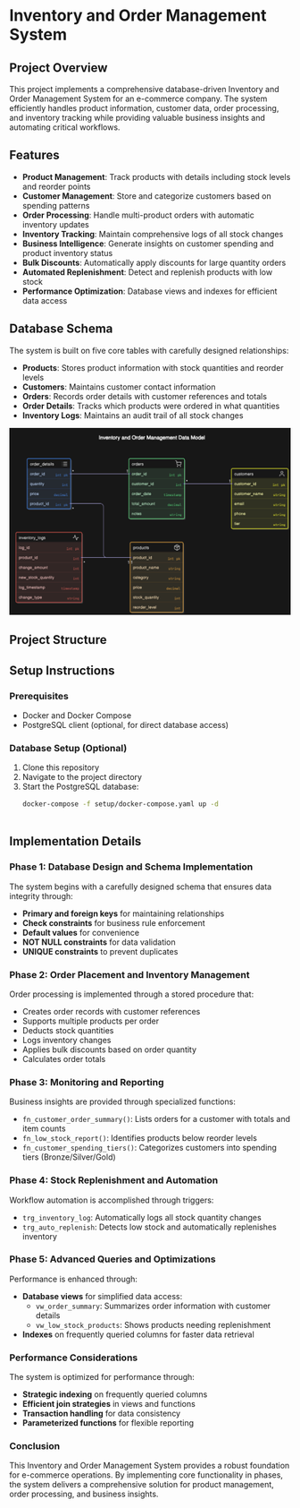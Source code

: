 # Inventory and Order Management System

## Project Overview

This project implements a comprehensive database-driven Inventory and Order Management System for an e-commerce company. The system efficiently handles product information, customer data, order processing, and inventory tracking while providing valuable business insights and automating critical workflows.

## Features

- **Product Management**: Track products with details including stock levels and reorder points  
- **Customer Management**: Store and categorize customers based on spending patterns  
- **Order Processing**: Handle multi-product orders with automatic inventory updates  
- **Inventory Tracking**: Maintain comprehensive logs of all stock changes  
- **Business Intelligence**: Generate insights on customer spending and product inventory status  
- **Bulk Discounts**: Automatically apply discounts for large quantity orders  
- **Automated Replenishment**: Detect and replenish products with low stock  
- **Performance Optimization**: Database views and indexes for efficient data access  

## Database Schema

The system is built on five core tables with carefully designed relationships:

- **Products**: Stores product information with stock quantities and reorder levels  
- **Customers**: Maintains customer contact information  
- **Orders**: Records order details with customer references and totals  
- **Order Details**: Tracks which products were ordered in what quantities  
- **Inventory Logs**: Maintains an audit trail of all stock changes  

![Database Schema](ER_Diagram.png)



## Project Structure



## Setup Instructions

### Prerequisites
- Docker and Docker Compose
- PostgreSQL client (optional, for direct database access)

### Database Setup (Optional)

1. Clone this repository  
2. Navigate to the project directory  
3. Start the PostgreSQL database:
   ```bash
   docker-compose -f setup/docker-compose.yaml up -d



## Implementation Details

### Phase 1: Database Design and Schema Implementation

The system begins with a carefully designed schema that ensures data integrity through:

- **Primary and foreign keys** for maintaining relationships  
- **Check constraints** for business rule enforcement  
- **Default values** for convenience  
- **NOT NULL constraints** for data validation  
- **UNIQUE constraints** to prevent duplicates  

### Phase 2: Order Placement and Inventory Management

Order processing is implemented through a stored procedure that:

- Creates order records with customer references  
- Supports multiple products per order  
- Deducts stock quantities  
- Logs inventory changes  
- Applies bulk discounts based on order quantity  
- Calculates order totals  


### Phase 3: Monitoring and Reporting

Business insights are provided through specialized functions:

- `fn_customer_order_summary()`: Lists orders for a customer with totals and item counts  
- `fn_low_stock_report()`: Identifies products below reorder levels  
- `fn_customer_spending_tiers()`: Categorizes customers into spending tiers (Bronze/Silver/Gold)  

### Phase 4: Stock Replenishment and Automation

Workflow automation is accomplished through triggers:

- `trg_inventory_log`: Automatically logs all stock quantity changes  
- `trg_auto_replenish`: Detects low stock and automatically replenishes inventory  

### Phase 5: Advanced Queries and Optimizations

Performance is enhanced through:

- **Database views** for simplified data access:  
  - `vw_order_summary`: Summarizes order information with customer details  
  - `vw_low_stock_products`: Shows products needing replenishment  
- **Indexes** on frequently queried columns for faster data retrieval  

### Performance Considerations

The system is optimized for performance through:

- **Strategic indexing** on frequently queried columns  
- **Efficient join strategies** in views and functions  
- **Transaction handling** for data consistency  
- **Parameterized functions** for flexible reporting  

### Conclusion

This Inventory and Order Management System provides a robust foundation for e-commerce operations. By implementing core functionality in phases, the system delivers a comprehensive solution for product management, order processing, and business insights.

